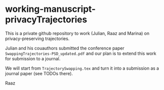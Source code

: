 # working-manuscript-privacyTrajectories
This is a private github repository to work (Julian, Raaz and Marina) on privacy-preserving trajectories.

Julian and his couauthors submitted the conference paper `SwappingTrajectories-PSD_updated.pdf` and our plan is to extend this work for submission to a journal.

We will start from `TrajectorySwapping.tex` and turn it into a submission as a journal paper (see TODOs there).

Raaz

